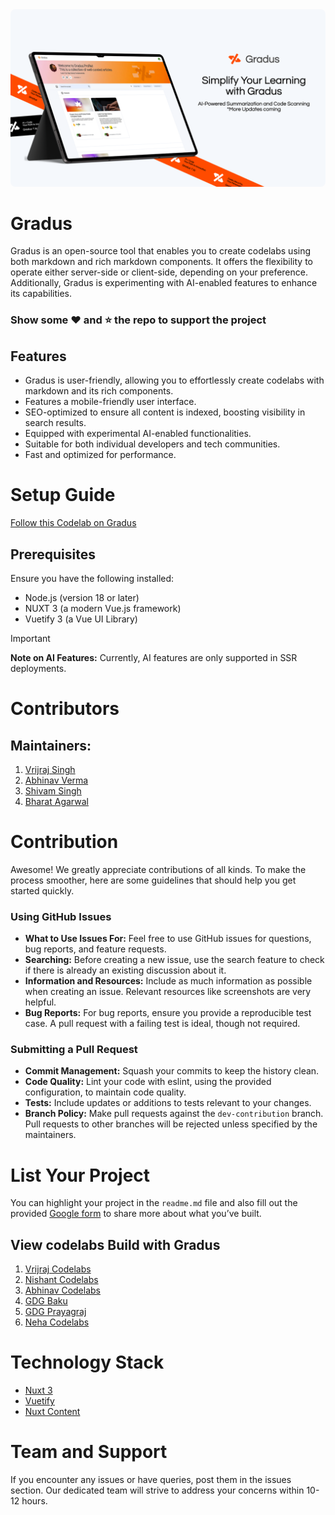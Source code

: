 <img src="public/donotremove/gradus-social.png" style="border-radius: 8px"/>

# Gradus
Gradus is an open-source tool that enables you to create codelabs using both markdown and rich markdown components. It offers the flexibility to operate either server-side or client-side, depending on your preference. Additionally, Gradus is experimenting with AI-enabled features to enhance its capabilities.

### Show some :heart: and :star: the repo to support the project

## Features
- Gradus is user-friendly, allowing you to effortlessly create codelabs with markdown and its rich components.
- Features a mobile-friendly user interface.
- SEO-optimized to ensure all content is indexed, boosting visibility in search results.
- Equipped with experimental AI-enabled functionalities.
- Suitable for both individual developers and tech communities.
- Fast and optimized for performance.

# Setup Guide

[Follow this Codelab on Gradus](https://trygradus.web.app/getting-started-with-gradus)


## Prerequisites

Ensure you have the following installed:

- Node.js (version 18 or later)
- NUXT 3 (a modern Vue.js framework)
- Vuetify 3 (a Vue UI Library)

> [!IMPORTANT]
> **Note on AI Features:** Currently, AI features are only supported in SSR deployments.

# Contributors

## Maintainers:
1. [Vrijraj Singh](https://vrijraj.xyz/)
1. [Abhinav Verma](https://github.com/abhinavv9)
1. [Shivam Singh](https://shivam.live/)
1. [Bharat Agarwal](https://github.com/agarwalbharat)

# Contribution

Awesome! We greatly appreciate contributions of all kinds. To make the process smoother, here are some guidelines that should help you get started quickly.

### Using GitHub Issues

- **What to Use Issues For:** Feel free to use GitHub issues for questions, bug reports, and feature requests.
- **Searching:** Before creating a new issue, use the search feature to check if there is already an existing discussion about it.
- **Information and Resources:** Include as much information as possible when creating an issue. Relevant resources like screenshots are very helpful.
- **Bug Reports:** For bug reports, ensure you provide a reproducible test case. A pull request with a failing test is ideal, though not required.

### Submitting a Pull Request

- **Commit Management:** Squash your commits to keep the history clean.
- **Code Quality:** Lint your code with eslint, using the provided configuration, to maintain code quality.
- **Tests:** Include updates or additions to tests relevant to your changes.
- **Branch Policy:** Make pull requests against the `dev-contribution` branch. Pull requests to other branches will be rejected unless specified by the maintainers.


# List Your Project

You can highlight your project in the `readme.md` file and also fill out the provided [Google form](https://bit.ly/gradus-directory) to share more about what you’ve built.

## View codelabs Build with Gradus

1. [Vrijraj Codelabs](https://codelab.vrijraj.xyz)
1. [Nishant Codelabs](https://codelab.nishants.me/)
1. [Abhinav Codelabs](https://gradus.sudoboink.me/)
1. [GDG Baku](https://codelabs.gdgbaku.az/)
1. [GDG Prayagraj](https://codelab-gdgprayagraj.web.app)
1. [Neha Codelabs](http://codelab.nehas.xyz)


# Technology Stack

* [Nuxt 3](https://nuxt.com/)
* [Vuetify](https://vuetifyjs.com/en/)
* [Nuxt Content](https://content.nuxt.com/)

# Team and Support
If you encounter any issues or have queries, post them in the issues section. Our dedicated team will strive to address your concerns within 10-12 hours.
